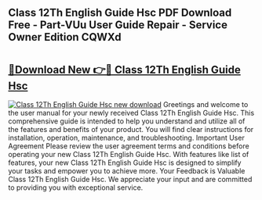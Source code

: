 ## Class 12Th English Guide Hsc PDF Download Free - Part-VUu User Guide Repair - Service Owner Edition CQWXd

# <h2><a href="http://bc65600.oget.top/?id=Class+12Th+English+Guide+Hsc">🔗Download New 👉🔴 Class 12Th English Guide Hsc</a></h2>

[![Class 12Th English Guide Hsc new download](https://i.imgur.com/5g1atiW.png)](http://bc65600.oget.top/?id=Class+12Th+English+Guide+Hsc)
Greetings and welcome to the user manual for your newly received Class 12Th English Guide Hsc. This comprehensive guide is intended to help you understand and utilize all of the features and benefits of your product. You will find clear instructions for installation, operation, maintenance, and troubleshooting. Important User Agreement Please review the user agreement terms and conditions before operating your new Class 12Th English Guide Hsc. With features like list of features, your new Class 12Th English Guide Hsc is designed to simplify your tasks and empower you to achieve more. Your Feedback is Valuable Class 12Th English Guide Hsc. We appreciate your input and are committed to providing you with exceptional service.
